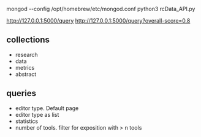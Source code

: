 mongod --config /opt/homebrew/etc/mongod.conf
python3 rcData_API.py 

http://127.0.0.1:5000/query
http://127.0.0.1:5000/query?overall-score=0.8

## collections
- research
- data
- metrics
- abstract

## queries
- editor type. Default page
- editor type as list
- statistics
- number of tools. filter for exposition with > n tools
